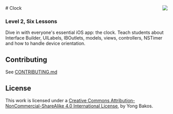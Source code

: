<img align="right" src="https://raw.github.com/SwiftEducation/Clock/master/Clock/Images.xcassets/AppIcon.appiconset/Icon-Spotlight-40@2x.png" />
# Clock

### Level 2, Six Lessons

Dive in with everyone's essential iOS app: the clock. Teach students about Interface Builder, UILabels, IBOutlets, models, views, controllers, NSTimer and how to handle device orientation.

## Contributing

See [CONTRIBUTING.md](CONTRIBUTING.md)

## License

This work is licensed under a [Creative Commons Attribution-NonCommercial-ShareAlike 4.0 International License](https://creativecommons.org/licenses/by-nc-sa/4.0/), by Yong Bakos.
